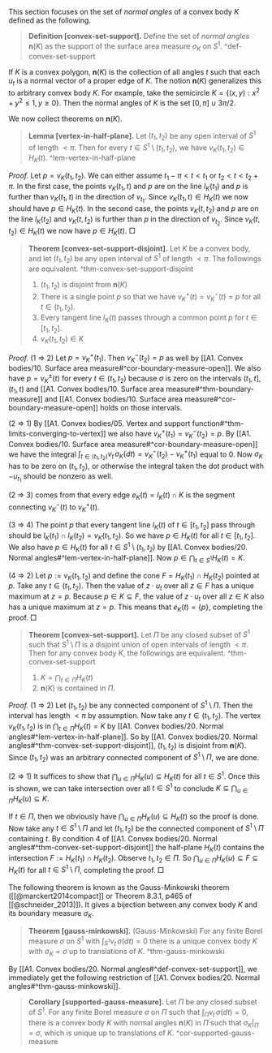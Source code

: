 This section focuses on the set of _normal angles_ of a convex body $K$ defined as the following.

> __Definition [convex-set-support].__ Define the set of _normal angles_ $\mathbf{n}(K)$ as the support of the surface area measure $\sigma_K$ on $S^1$. ^def-convex-set-support

If $K$ is a convex polygon, $\mathbf{n}(K)$ is the collection of all angles $t$ such that each $u_t$ is a normal vector of a proper edge of $K$. The notion $\mathbf{n}(K)$ generalizes this to arbitrary convex body $K$. For example, take the semicircle $K = \left\{ (x, y) : x^2 + y^2 \leq 1, y \geq 0 \right\}$. Then the normal angles of $K$ is the set $[0, \pi] \cup {3\pi/2}$.

We now collect theorems on $\mathbf{n}(K)$.

> __Lemma [vertex-in-half-plane].__ Let $(t_1, t_2)$ be any open interval of $S^1$ of length $< \pi$. Then for every $t \in S^1 \setminus (t_1, t_2)$, we have $v_K(t_1, t_2) \in H_K(t)$. ^lem-vertex-in-half-plane

_Proof._ Let $p = v_K(t_1, t_2)$. We can either assume $t_1 - \pi < t < t_1$ or $t_2 < t < t_2 + \pi$. In the first case, the points $v_K(t_1, t)$ and $p$ are on the line $l_K(t_1)$ and $p$ is further than $v_K(t_1, t)$ in the direction of $v_{t_1}$. Since $v_K(t_1, t) \in H_K(t)$ we now should have $p \in H_K(t)$. In the second case, the points $v_K(t, t_2)$ and $p$ are on the line $l_K(t_2)$ and $v_K(t, t_2)$ is further than $p$ in the direction of $v_{t_2}$. Since $v_K(t, t_2) \in H_K(t)$ we now have $p \in H_K(t)$. □

> __Theorem [convex-set-support-disjoint].__ Let $K$ be a convex body, and let $(t_1, t_2)$ be any open interval of $S^1$ of length $< \pi$. The followings are equivalent. ^thm-convex-set-support-disjoint
> 
> 1. $(t_1, t_2)$ is disjoint from $\mathbf{n}(K)$
> 2. There is a single point $p$ so that we have $v_K^+(t) = v_K^-(t) = p$ for all $t \in (t_1, t_2)$.
> 3. Every tangent line $l_K(t)$ passes through a common point $p$ for $t \in [t_1, t_2]$.
> 4. $v_K(t_1, t_2) \in K$

_Proof._ (1 $\Rightarrow$ 2) Let $p = v_K^+(t_1)$. Then $v_K^-(t_2) = p$ as well by [[A1. Convex bodies/10. Surface area measure#^cor-boundary-measure-open]]. We also have $p = v_K^{\pm}(t)$ for every $t \in (t_1, t_2)$ because $\sigma$ is zero on the intervals $(t_1, t]$, $(t_1, t)$ and [[A1. Convex bodies/10. Surface area measure#^thm-boundary-measure]] and [[A1. Convex bodies/10. Surface area measure#^cor-boundary-measure-open]] holds on those intervals.

(2 $\Rightarrow$ 1) By [[A1. Convex bodies/05. Vertex and support function#^thm-limits-converging-to-vertex]] we also have $v_K^+(t_1) = v_K^-(t_2) = p$. By [[A1. Convex bodies/10. Surface area measure#^cor-boundary-measure-open]] we have the integral $\int_{t \in (t_1, t_2)} v_t \, \sigma_K(dt) = v_K^-(t_2) - v_K^+(t_1)$ equal to $0$. Now $\sigma_K$ has to be zero on $(t_1, t_2)$, or otherwise the integral taken the dot product with $-u_{t_1}$ should be nonzero as well.

(2 $\Rightarrow$ 3) comes from that every edge $e_K(t)  = l_K(t) \cap K$ is the segment connecting $v_K^-(t)$ to $v_K^+(t)$.

(3 $\Rightarrow$ 4) The point $p$ that every tangent line $l_K(t)$ of $t \in [t_1, t_2]$ pass through should be $l_K(t_1) \cap l_K(t_2) = v_K(t_1, t_2)$. So we have $p \in H_K(t)$ for all $t \in [t_1, t_2]$. We also have $p \in H_K(t)$ for all $t \in S^1 \setminus (t_1, t_2)$ by [[A1. Convex bodies/20. Normal angles#^lem-vertex-in-half-plane]]. Now $p \in \bigcap_{t \in S^1} H_K(t) = K$.

(4 $\Rightarrow$ 2) Let $p := v_K(t_1, t_2)$ and define the cone $F = H_K(t_1) \cap H_K(t_2)$ pointed at $p$. Take any $t \in (t_1, t_2)$. Then the value of $z \cdot u_t$ over all $z \in F$ has a unique maximum at $z = p$. Because $p \in K \subseteq F$, the value of $z \cdot u_t$ over all $z \in K$ also has a unique maximum at $z = p$. This means that $e_K(t) = \left\{ p \right\}$, completing the proof. □

> __Theorem [convex-set-support].__ Let $\Pi$ be any closed subset of $S^1$ such that $S^1 \setminus \Pi$ is a disjoint union of open intervals of length $< \pi$. Then for any convex body $K$, the followings are equivalent. ^thm-convex-set-support
> 
> 1. $K = \bigcap_{t \in \Pi} H_K(t)$
> 2. $\mathbf{n}(K)$ is contained in $\Pi$.

_Proof._ (1 $\Rightarrow$ 2) Let $(t_1, t_2)$ be any connected component of $S^1 \setminus \Pi$. Then the interval has length $< \pi$ by assumption. Now take any $t \in (t_1, t_2)$. The vertex $v_K(t_1, t_2)$ is in $\bigcap_{t \in \Pi} H_K(t) = K$ by [[A1. Convex bodies/20. Normal angles#^lem-vertex-in-half-plane]]. So by [[A1. Convex bodies/20. Normal angles#^thm-convex-set-support-disjoint]], $(t_1, t_2)$ is disjoint from $\mathbf{n}(K)$. Since $(t_1, t_2)$ was an arbitrary connected component of $S^1 \setminus \Pi$, we are done.

(2 $\Rightarrow$ 1) It suffices to show that $\bigcap_{u \in \Pi} H_K(u) \subseteq H_K(t)$ for all $t \in S^1$. Once this is shown, we can take intersection over all $t \in S^1$ to conclude $K \subseteq \bigcap_{u \in \Pi} H_K(u) \subseteq K$.

If $t \in \Pi$, then we obviously have $\bigcap_{u \in \Pi} H_K(u) \subseteq H_K(t)$ so the proof is done. Now take any $t \in S^1 \setminus \Pi$ and let $(t_1, t_2)$ be the connected component of $S^1 \setminus \Pi$ containing $t$. By condition 4 of [[A1. Convex bodies/20. Normal angles#^thm-convex-set-support-disjoint]] the half-plane $H_K(t)$ contains the intersection $F := H_K(t_1) \cap H_K(t_2)$. Observe $t_1, t_2 \in \Pi$. So $\bigcap_{u \in \Pi} H_K(u) \subseteq F \subseteq H_K(t)$ for all $t \in S^1 \setminus \Pi$, completing the proof. □

The following theorem is known as the Gauss-Minkowski theorem ([[@marckert2014compact]] or Theorem 8.3.1, p465 of [[@schneider_2013]]). It gives a bijection between any convex body $K$ and its boundary measure $\sigma_K$.

> __Theorem [gauss-minkowski].__ (Gauss-Minkowski) For any finite Borel measure $\sigma$ on $S^1$ with $\int_{S^1} v_t \, \sigma (dt) = 0$ there is a unique convex body $K$ with $\sigma_K = \sigma$ up to translations of $K$. ^thm-gauss-minkowski

By [[A1. Convex bodies/20. Normal angles#^def-convex-set-support]], we immediately get the following restriction of [[A1. Convex bodies/20. Normal angles#^thm-gauss-minkowski]].

> __Corollary [supported-gauss-measure].__ Let $\Pi$ be any closed subset of $S^1$. For any finite Borel measure $\sigma$ on $\Pi$ such that $\int_{\Pi} v_t\,\sigma(dt) = 0$, there is a convex body $K$ with normal angles $\mathbf{n}(K)$ in $\Pi$ such that $\sigma_K|_{\Pi} = \sigma$, which is unique up to translations of $K$. ^cor-supported-gauss-measure